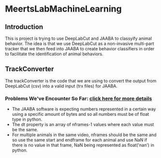 # MeertsLabMachineLearning
## Introduction
This is project is trying to use DeepLabCut and JAABA to classyify animal behavior. The idea is that we use DeepLabCut as a non-invasive multi-part tracker that we then feed into JAABA to create behavior classifiers in order to facilitate the identification of animal behaviors.

## TrackConverter
The trackConverter is the code that we are using to convert the output from DeepLabCut (csv) into a valid input (trx files) for JAABA.
### Problems We've Encounter So Far: [click here for more details](https://groups.google.com/g/jaaba/c/CV6UHQ43XKg)
- The JAABA software is expecting numbers represented in a certain way using a specific amount of bytes and so all numbers must be of float type in python.
- The dt property is an array of nframes-1 values where each value must be the same.
- For multiple animals in the same video, nframes should be the same and so use the same start and endframe for each animal and use NaN if there is no value in that frame, NaN being represented as float('nan') in python.
